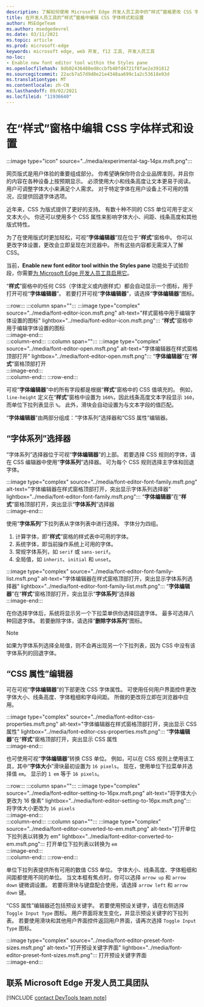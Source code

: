 ```yaml
---
description: 了解如何使用 Microsoft Edge 开发人员工具中的“样式”窗格更改 CSS 字体样式和设置。
title: 在开发人员工具的“样式”窗格中编辑 CSS 字体样式和设置
author: MSEdgeTeam
ms.author: msedgedevrel
ms.date: 03/11/2021
ms.topic: article
ms.prod: microsoft-edge
keywords: microsoft edge, web 开发, f12 工具, 开发人员工具
no-loc:
- Enable new font editor tool within the Styles pane
ms.openlocfilehash: 8db02436488ed8ccbfb48fd4721f8fae2e391812
ms.sourcegitcommit: 22acb7a57d9d8e21e4348aa699c1a2c53618e93d
ms.translationtype: MT
ms.contentlocale: zh-CN
ms.lasthandoff: 09/02/2021
ms.locfileid: "11936640"
---
```

# <a name="edit-css-font-styles-and-settings-in-the-styles-pane"></a>在“样式”窗格中编辑 CSS 字体样式和设置  

:::image type="icon" source="../media/experimental-tag-14px.msft.png":::

网页版式是用户体验的重要组成部分。  你希望确保你符合企业品牌准则，并且你的内容在各种设备上按预期显示。  必须使用大小和线条高度让文本更易于阅读。  用户可调整字体大小来满足个人需求。  对于特定字体在用户设备上不可用的情况，应提供回退字体选项。  

近年来，CSS 为版式提供了更好的支持。  有数十种不同的 CSS 单位可用于定义文本大小。  你还可以使用多个 CSS 属性来影响字体大小、间距、线条高度和其他版式特性。  

为了在使用版式时更加轻松，可视“**字体编辑器**”现在位于“**样式**”窗格中。  你可以更改字体设置，更改会立即呈现在浏览器中。  所有这些内容都无需深入了解 CSS。  

当前，**Enable new font editor tool within the Styles pane** 功能处于试验阶段，你需要[为 Microsoft Edge 开发人员工具启用它][DevtoolsExperimentalFeaturesIndexTurnOnExperimentalFeatures]。  

“**样式**”窗格中的任何 CSS（字体定义或内嵌样式）都会自动显示一个图标，用于打开可视“**字体编辑器**”。  若要打开可视“**字体编辑器**”，请选择“**字体编辑器**”图标。  

:::row:::
   :::column span="":::
      :::image type="complex" source="../media/font-editor-icon.msft.png" alt-text="样式窗格中用于编辑字体设置的图标" lightbox="../media/font-editor-icon.msft.png":::
         “**样式**”窗格中用于编辑字体设置的图标  
      :::image-end:::  
   :::column-end:::
   :::column span="":::
      :::image type="complex" source="../media/font-editor-open.msft.png" alt-text="字体编辑器在样式窗格顶部打开" lightbox="../media/font-editor-open.msft.png":::
         “**字体编辑器**”在“**样式**”窗格顶部打开  
      :::image-end:::  
   :::column-end:::
:::row-end:::  

可视“**字体编辑器**”中的所有字段都是根据“**样式**”窗格中的 CSS 值填充的。  例如，`line-height` 定义在“**样式**”窗格中设置为 `160%`，因此线条高度文本字段显示 `160`，而单位下拉列表显示 `%`。  此外，滑块会自动设置为与文本字段的值匹配。  

“**字体编辑器**”由两部分组成：“字体系列”选择器和“CSS 属性”编辑器。  

## <a name="the-font-family-selector"></a>“字体系列”选择器  

“字体系列”选择器位于可视“**字体编辑器**”的上部。  若要选择 CSS 规则的字体，请在 CSS 编辑器中使用“**字体系列**”选择器。  可为每个 CSS 规则选择主字体和回退字体。  

:::image type="complex" source="../media/font-editor-font-family.msft.png" alt-text="字体编辑器在样式窗格顶部打开，突出显示字体系列选择器" lightbox="../media/font-editor-font-family.msft.png":::
   “**字体编辑器**”在“**样式**”窗格顶部打开，突出显示“**字体系列**”选择器  
:::image-end:::  

使用“**字体系列**”下拉列表从字体列表中进行选择。  字体分为四组。  

1.  计算字体，即“**样式**”窗格的样式表中可用的字体。  
1.  系统字体，即当前操作系统上可用的字体。  
1.  常规字体系列，如 `serif` 或 `sans-serif`。  
1.  全局值，如 `inherit`、`initial` 和 `unset`。  
    
:::image type="complex" source="../media/font-editor-font-family-list.msft.png" alt-text="字体编辑器在样式窗格顶部打开，突出显示字体系列选择器" lightbox="../media/font-editor-font-family-list.msft.png":::
   “**字体编辑器**”在“**样式**”窗格顶部打开，突出显示“**字体系列**”选择器  
:::image-end:::  

在你选择字体后，系统将显示另一个下拉菜单供你选择回退字体。  最多可选择八种回退字体。  若要删除字体，请选择“**删除字体系列**”图标。  

<!--:::image type="complex" source="../media/font-editor-defining-fonts.msft.png" alt-text="The font editor with a defined list of fonts and fallback fonts" lightbox="../media/font-editor-defining-fonts.msft.png":::
   The **Font Editor** with a defined list of fonts and fallback fonts highlighted
:::image-end:::  -->

> [!NOTE]
> 如果为字体系列选择全局值，则不会再出现另一个下拉列表，因为 CSS 中没有该字体系列的回退字体。  

## <a name="the-css-properties-editor"></a>“CSS 属性”编辑器  

可在可视“**字体编辑器**”的下部更改 CSS 字体属性。  可使用任何用户界面控件更改字体大小、线条高度、字体粗细和字母间距。  所做的更改将立即在浏览器中应用。  

:::image type="complex" source="../media/font-editor-css-properties.msft.png" alt-text="字体编辑器在样式窗格顶部打开，突出显示 CSS 属性" lightbox="../media/font-editor-css-properties.msft.png":::
   “**字体编辑器**”在“**样式**”窗格顶部打开，突出显示 CSS 属性  
:::image-end:::  

也可使用可视“**字体编辑器**”转换 CSS 单位。  例如，可以在 CSS 规则上使用该工具，其中“**字体大小**”滑块最初设置为 `16 pixels`。  现在，使用单位下拉菜单并选择值 `em`。  显示的 `1 em` 等于 `16 pixels`。  

:::row:::
   :::column span="":::
      :::image type="complex" source="../media/font-editor-setting-to-16px.msft.png" alt-text="将字体大小更改为 16 像素" lightbox="../media/font-editor-setting-to-16px.msft.png":::
         将字体大小更改为 `16 pixels`  
      :::image-end:::  
   :::column-end:::
   :::column span="":::
      :::image type="complex" source="../media/font-editor-converted-to-em.msft.png" alt-text="打开单位下拉列表以转换为 em" lightbox="../media/font-editor-converted-to-em.msft.png":::
         打开单位下拉列表以转换为 `em`  
      :::image-end:::  
   :::column-end:::
:::row-end:::  

单位下拉列表提供所有可用的数值 CSS 单位。  字体大小、线条高度、字体粗细和间距都使用不同的单位。  当文本框有焦点时，你可以选择 `arrow up` 和 `arrow down` 键微调设置。  若要将滑块与键盘配合使用，请选择 `arrow left` 和 `arrow down` 键。  

“CSS 属性”编辑器还包括预设关键字。  若要使用预设关键字，请在右侧选择 `Toggle Input Type` 图标。  用户界面将发生变化，并显示预设关键字的下拉列表。  若要使用滑块和其他用户界面控件返回用户界面，请再次选择 `Toggle Input Type` 图标。  

:::image type="complex" source="../media/font-editor-preset-font-sizes.msft.png" alt-text="打开预设关键字界面" lightbox="../media/font-editor-preset-font-sizes.msft.png":::
   打开预设关键字界面  
:::image-end:::  

## <a name="getting-in-touch-with-the-microsoft-edge-devtools-team"></a>联系 Microsoft Edge 开发人员工具团队  

[!INCLUDE [contact DevTools team note](../includes/contact-devtools-team-note.md)]  

<!-- links -->  

[DevtoolsIndex]: ../index.md "Microsoft Edge (Chromium) 开发人员工具 | Microsoft Docs"  
[DevtoolsExperimentalFeaturesIndex]: ../experimental-features/index.md "试验功能 | Microsoft Docs"  
[DevtoolsExperimentalFeaturesIndexTurnOnExperimentalFeatures]: ../experimental-features/index.md#turning-on-experimental-features "打开实验性功能 - 实验|Microsoft Docs"  
